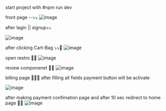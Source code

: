 start project with #npm run dev

front page --⤵️⤵️
![image](https://github.com/user-attachments/assets/9b417f19-19b9-4688-a93e-48a70fd38a67)


after lagin || signup⤵️⤵️

![image](https://github.com/user-attachments/assets/4009eaa3-2569-4581-ab21-20b177aabc4a)

after clicking Cart-Bag ⤵️⤵️🎉
![image](https://github.com/user-attachments/assets/a9b89991-c902-43a2-a4e8-7e2d0ea62dd4)


open restro 🎉🎉
![image](https://github.com/user-attachments/assets/bc7a91f1-508b-44b7-9095-567daffa26fa)


review componenet 🫵🎉
![image](https://github.com/user-attachments/assets/d44e205c-6dfa-4084-a9ef-aac1d1426782)

billing page 🚂🎉🫵
after filling all fields payment button will be activate

![image](https://github.com/user-attachments/assets/39d24716-6cd0-4fa1-b854-07c55bbade27)


after making payment confimation page and after 10 sec redirect to home page 👏👏
![image](https://github.com/user-attachments/assets/9a009fce-20f9-47ba-809f-cebe92c36869)


